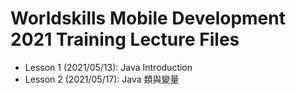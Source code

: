 # Worldskills Mobile Development 2021 Training Lecture Files

- Lesson 1 (2021/05/13): Java Introduction
- Lesson 2 (2021/05/17): Java 類與變量

